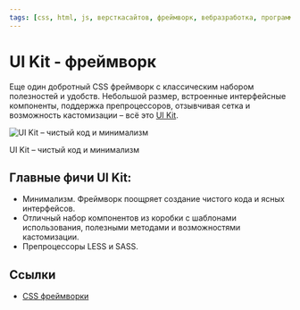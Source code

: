 ```yaml
---
tags: [css, html, js, версткасайтов, фреймворк, вебразработка, программирование]
---
```

# UI Kit - фреймворк

Еще один добротный CSS фреймворк с классическим набором полезностей и удобств. Небольшой размер, встроенные интерфейсные компоненты, поддержка препроцессоров, отзывчивая сетка и возможность кастомизации – всё это [UI Kit](https://getuikit.com/).

![UI Kit – чистый код и минимализм](https://media.proglib.io/posts/2020/01/14/9c0f62f502d4b9e410b211fa18fbd82b.png)

UI Kit – чистый код и минимализм

## Главные фичи UI Kit:

-   Минимализм. Фреймворк поощряет создание чистого кода и ясных интерфейсов.
-   Отличный набор компонентов из коробки с шаблонами использования, полезными методами и возможностями кастомизации.
-   Препроцессоры LESS и SASS.

## Ссылки

* [CSS фреймворки](CSS%20%D1%84%D1%80%D0%B5%D0%B9%D0%BC%D0%B2%D0%BE%D1%80%D0%BA%D0%B8.md)